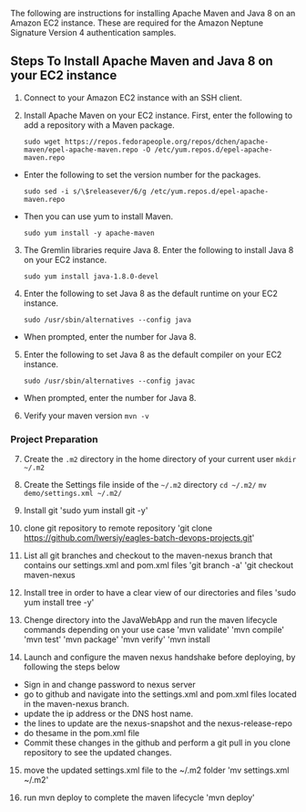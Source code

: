 The following are instructions for installing Apache Maven and Java 8 on an Amazon EC2 instance. These are required for the Amazon Neptune Signature Version 4 authentication samples.

## Steps To Install Apache Maven and Java 8 on your EC2 instance

1. Connect to your Amazon EC2 instance with an SSH client.

2. Install Apache Maven on your EC2 instance. First, enter the following to add a repository with a Maven package.

    ``sudo wget https://repos.fedorapeople.org/repos/dchen/apache-maven/epel-apache-maven.repo -O /etc/yum.repos.d/epel-apache-maven.repo``

- Enter the following to set the version number for the packages.

    `sudo sed -i s/\$releasever/6/g /etc/yum.repos.d/epel-apache-maven.repo`
- Then you can use yum to install Maven.

    `sudo yum install -y apache-maven`
3. The Gremlin libraries require Java 8. Enter the following to install Java 8 on your EC2 instance.

    `sudo yum install java-1.8.0-devel`
4. Enter the following to set Java 8 as the default runtime on your EC2 instance.

    `sudo /usr/sbin/alternatives --config java`
- When prompted, enter the number for Java 8.

5. Enter the following to set Java 8 as the default compiler on your EC2 instance.

    `sudo /usr/sbin/alternatives --config javac`
- When prompted, enter the number for Java 8.

6. Verify your maven version
    `mvn -v`

### Project Preparation
7. Create the `.m2` directory in the home directory of your current user
    `mkdir ~/.m2`

8. Create the Settings file inside of the `~/.m2` directory
    `cd ~/.m2/`
    `mv demo/settings.xml ~/.m2/`

9. Install git
   'sudo yum install git -y'

10. clone git repository to remote repository
    'git clone https://github.com/lwersiy/eagles-batch-devops-projects.git'
    
12. List all git branches and checkout to the maven-nexus branch that contains our settings.xml and pom.xml files
    'git branch -a'
    'git checkout maven-nexus
    
14. Install tree in order to have a clear view of our directories and files
    'sudo yum install tree -y'

15. Chenge directory into the JavaWebApp and run the maven lifecycle commands depending on your use case
    'mvn validate'
    'mvn compile'
    'mvn test'
    'mvn package'
    'mvn verify'
    'mvn install

16. Launch and configure the maven nexus handshake before deploying, by following the steps below
- Sign in and change password to nexus server
- go to github and navigate into the settings.xml and pom.xml files located in the maven-nexus branch.
- update the ip address or the DNS host name. 
- the lines to update are the nexus-snapshot and the nexus-release-repo
- do thesame in the pom.xml file
- Commit these changes in the github and perform a git pull in you clone repository to see the updated changes.

15. move the updated settings.xml file to the ~/.m2 folder
    'mv settings.xml ~/.m2'

16. run mvn deploy to complete the maven lifecycle
    'mvn deploy'
